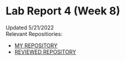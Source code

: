 # Lab Report 4 (Week 8)  
Updated 5/21/2022  
Relevant Repositiories:  
- [MY REPOSITORY](https://github.com/trinityxortiz/markdown-parser-clone)  
- [REVIEWED REPOSITORY]()  


